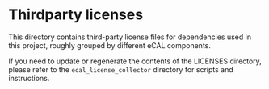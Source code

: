 # Thirdparty licenses

This directory contains third-party license files for dependencies used in this project, roughly grouped by different eCAL components.

If you need to update or regenerate the contents of the LICENSES directory, please refer to the `ecal_license_collector` directory for scripts and instructions.